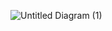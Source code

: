 
![Untitled Diagram (1)](https://user-images.githubusercontent.com/16605526/75138581-8fb02380-5710-11ea-808b-31b9655b0de5.png)

